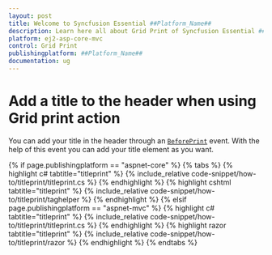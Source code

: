 ```yaml
---
layout: post
title: Welcome to Syncfusion Essential ##Platform_Name##
description: Learn here all about Grid Print of Syncfusion Essential ##Platform_Name## widgets based on HTML5 and jQuery.
platform: ej2-asp-core-mvc
control: Grid Print
publishingplatform: ##Platform_Name##
documentation: ug
---
```



# Add a title to the header when using Grid print action

You can add your title in the header through an [`BeforePrint`](https://help.syncfusion.com/cr/cref_files/aspnetcore-js2/Syncfusion.EJ2~Syncfusion.EJ2.Grids.Grid~BeforePrint.html) event. With the help of this event you can add your title element as you want.

{% if page.publishingplatform == "aspnet-core" %}
{% tabs %}
{% highlight c# tabtitle="titleprint" %}
{% include_relative code-snippet/how-to/titleprint/titleprint.cs %}
{% endhighlight %}
{% highlight cshtml tabtitle="titleprint" %}
{% include_relative code-snippet/how-to/titleprint/taghelper %}
{% endhighlight %}
{% elsif page.publishingplatform == "aspnet-mvc" %}
{% highlight c# tabtitle="titleprint" %}
{% include_relative code-snippet/how-to/titleprint/titleprint.cs %}
{% endhighlight %}
{% highlight razor tabtitle="titleprint" %}
{% include_relative code-snippet/how-to/titleprint/razor %}
{% endhighlight %}
{% endtabs %}

